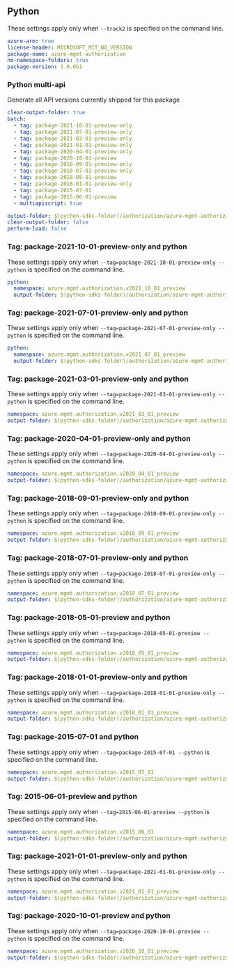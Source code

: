 ## Python

These settings apply only when `--track2` is specified on the command line.

``` yaml $(track2)
azure-arm: true
license-header: MICROSOFT_MIT_NO_VERSION
package-name: azure-mgmt-authorization
no-namespace-folders: true
package-version: 1.0.0b1
```

### Python multi-api

Generate all API versions currently shipped for this package

```yaml $(multiapi)
clear-output-folder: true
batch:
  - tag: package-2021-10-01-preview-only
  - tag: package-2021-07-01-preview-only
  - tag: package-2021-03-01-preview-only
  - tag: package-2021-01-01-preview-only
  - tag: package-2020-04-01-preview-only
  - tag: package-2020-10-01-preview
  - tag: package-2018-09-01-preview-only
  - tag: package-2018-07-01-preview-only
  - tag: package-2018-05-01-preview
  - tag: package-2018-01-01-preview-only
  - tag: package-2015-07-01
  - tag: package-2015-06-01-preview
  - multiapiscript: true
```
``` yaml $(multiapiscript)
output-folder: $(python-sdks-folder)/authorization/azure-mgmt-authorization/azure/mgmt/authorization/
clear-output-folder: false
perform-load: false
```

### Tag: package-2021-10-01-preview-only and python

These settings apply only when `--tag=package-2021-10-01-preview-only --python` is specified on the command line.

``` yaml $(tag) == 'package-2021-10-01-preview-only' && $(python)
python:
  namespace: azure.mgmt.authorization.v2021_10_01_preview
  output-folder: $(python-sdks-folder)/authorization/azure-mgmt-authorization/azure/mgmt/authorization/v2021_10_01_preview
```

### Tag: package-2021-07-01-preview-only and python

These settings apply only when `--tag=package-2021-07-01-preview-only --python` is specified on the command line.

``` yaml $(tag) == 'package-2021-07-01-preview-only' && $(python)
python:
  namespace: azure.mgmt.authorization.v2021_07_01_preview
  output-folder: $(python-sdks-folder)/authorization/azure-mgmt-authorization/azure/mgmt/authorization/v2021_07_01_preview
```

### Tag: package-2021-03-01-preview-only and python

These settings apply only when `--tag=package-2021-03-01-preview-only --python` is specified on the command line.

``` yaml $(tag) == 'package-2021-03-01-preview-only' && $(python)
namespace: azure.mgmt.authorization.v2021_03_01_preview
output-folder: $(python-sdks-folder)/authorization/azure-mgmt-authorization/azure/mgmt/authorization/v2021_03_01_preview
```

### Tag: package-2020-04-01-preview-only and python

These settings apply only when `--tag=package-2020-04-01-preview-only --python` is specified on the command line.

``` yaml $(tag) == 'package-2020-04-01-preview-only' && $(python)
namespace: azure.mgmt.authorization.v2020_04_01_preview
output-folder: $(python-sdks-folder)/authorization/azure-mgmt-authorization/azure/mgmt/authorization/v2020_04_01_preview
```

### Tag: package-2018-09-01-preview-only and python

These settings apply only when `--tag=package-2018-09-01-preview-only --python` is specified on the command line.

``` yaml $(tag) == 'package-2018-09-01-preview-only' && $(python)
namespace: azure.mgmt.authorization.v2018_09_01_preview
output-folder: $(python-sdks-folder)/authorization/azure-mgmt-authorization/azure/mgmt/authorization/v2018_09_01_preview
```

### Tag: package-2018-07-01-preview-only and python

These settings apply only when `--tag=package-2018-07-01-preview-only --python` is specified on the command line.

``` yaml $(tag) == 'package-2018-07-01-preview-only' && $(python)
namespace: azure.mgmt.authorization.v2018_07_01_preview
output-folder: $(python-sdks-folder)/authorization/azure-mgmt-authorization/azure/mgmt/authorization/v2018_07_01_preview
```

### Tag: package-2018-05-01-preview and python

These settings apply only when `--tag=package-2018-05-01-preview --python` is specified on the command line.

``` yaml $(tag) == 'package-2018-05-01-preview' && $(python)
namespace: azure.mgmt.authorization.v2018_05_01_preview
output-folder: $(python-sdks-folder)/authorization/azure-mgmt-authorization/azure/mgmt/authorization/v2018_05_01_preview
```

### Tag: package-2018-01-01-preview-only and python

These settings apply only when `--tag=package-2018-01-01-preview-only --python` is specified on the command line.

``` yaml $(tag) == 'package-2018-01-01-preview-only' && $(python)
namespace: azure.mgmt.authorization.v2018_01_01_preview
output-folder: $(python-sdks-folder)/authorization/azure-mgmt-authorization/azure/mgmt/authorization/v2018_01_01_preview
```

### Tag: package-2015-07-01 and python

These settings apply only when `--tag=package-2015-07-01 --python` is specified on the command line.

``` yaml $(tag) == 'package-2015-07-01' && $(python)
namespace: azure.mgmt.authorization.v2015_07_01
output-folder: $(python-sdks-folder)/authorization/azure-mgmt-authorization/azure/mgmt/authorization/v2015_07_01
```

### Tag: 2015-06-01-preview and python

These settings apply only when `--tag=2015-06-01-preview --python` is specified on the command line.

``` yaml $(tag) == 'package-2015-06-01-preview' && $(python)
namespace: azure.mgmt.authorization.v2015_06_01
output-folder: $(python-sdks-folder)/authorization/azure-mgmt-authorization/azure/mgmt/authorization/v2015_06_01
```

### Tag: package-2021-01-01-preview-only and python

These settings apply only when `--tag=package-2021-01-01-preview-only --python` is specified on the command line.

``` yaml $(tag) == 'package-2021-01-01-preview-only' && $(python)
namespace: azure.mgmt.authorization.v2021_01_01_preview
output-folder: $(python-sdks-folder)/authorization/azure-mgmt-authorization/azure/mgmt/authorization/v2021_01_01_preview
```
### Tag: package-2020-10-01-preview and python

These settings apply only when `--tag=package-2020-10-01-preview --python` is specified on the command line.

``` yaml $(tag) == 'package-2020-10-01-preview' && $(python)
namespace: azure.mgmt.authorization.v2020_10_01_preview
output-folder: $(python-sdks-folder)/authorization/azure-mgmt-authorization/azure/mgmt/authorization/v2020_10_01_preview
```
